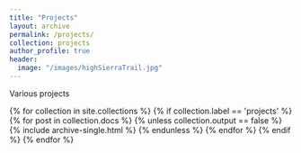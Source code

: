 ```yaml
---
title: "Projects"
layout: archive
permalink: /projects/
collection: projects
author_profile: true
header:
  image: "/images/highSierraTrail.jpg"
---
```


Various projects 

{% for collection in site.collections %}
 {% if collection.label == 'projects' %}
  {% for post in collection.docs %}
    {% unless collection.output == false %}
      {% include archive-single.html %}
    {% endunless %}
  {% endfor %}
 {% endif %}
{% endfor %}

